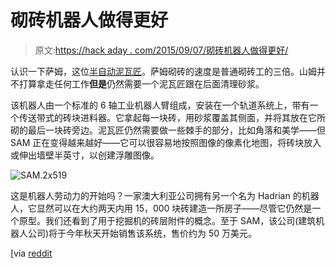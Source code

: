 # 砌砖机器人做得更好

> 原文:[https://hack aday . com/2015/09/07/砌砖机器人做得更好/](https://hackaday.com/2015/09/07/brick-laying-robot-does-it-better/)

认识一下萨姆，这位[半自动泥瓦匠](http://www.technologyreview.com/news/540916/robots-lay-three-times-as-many-bricks-as-construction-workers/)。萨姆砌砖的速度是普通砌砖工的三倍。山姆并不打算拿走任何工作**但是**仍然需要一个泥瓦匠跟在后面清理砂浆。

该机器人由一个标准的 6 轴工业机器人臂组成，安装在一个轨道系统上，带有一个传送带式的砖块进料器。它拿起每一块砖，用砂浆覆盖其侧面，并将其放在它所砌的最后一块砖旁边。泥瓦匠仍然需要做一些棘手的部分，比如角落和美学——但 SAM 正在变得越来越好——它可以很容易地按照图像的像素化地图，将砖块放入或伸出墙壁半英寸，以创建浮雕图像。

![SAM.2x519](../Images/313f6fecc689648c417c6d942a0f42c8.png)

这是机器人劳动力的开始吗？一家澳大利亚公司拥有另一个名为 Hadrian 的机器人，它显然可以在大约两天内用 15，000 块砖建造一所房子——尽管它仍然是一个原型。我们还看到了用于挖掘机的砖层附件的概念。至于 SAM，该公司(建筑机器人公司)将于今年秋天开始销售该系统，售价约为 50 万美元。

[via [reddit](https://www.reddit.com/r/Futurology/comments/3jjk2w/meet_sam_a_semiautomated_mason_that_can_lay/)